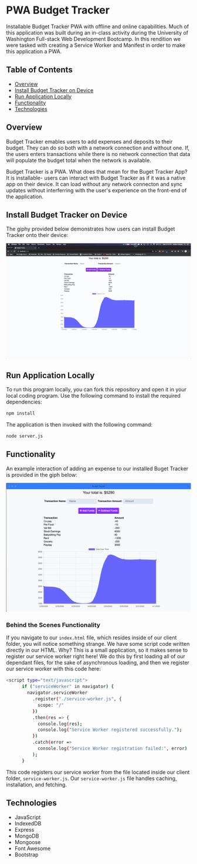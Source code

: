 # PWA Budget Tracker

Installable Budget Tracker PWA with offline and online capabilities. Much of this application was built during an in-class activity during the University of Washington Full-stack Web Development Bootcamp. In this rendition we were tasked with creating a Service Worker and Manifest in order to make this application a PWA.

## Table of Contents

- [Overview](#Overview)
- [Install Budget Tracker on Device](#Install-Budget-Tracker-on-Device)
- [Run Application Locally](#Run-Application-Locally)
- [Functionality](#Functionality)
- [Technologies](#Technologies)

## Overview

Budget Tracker emables users to add expenses and deposits to their budget. They can do so both with a network connection and without one. If, the users enters transactions while there is no network connection that data will populate the budget total when the network is available.

Budget Tracker is a PWA. What does that mean for the Buget Tracker App? It is installable- users can interact with Budget Tracker as if it was a native app on their device. It can load without any network connecton and sync updates without interferring with the user's experience on the front-end of the application.

## Install Budget Tracker on Device

The giphy provided below demonstrates how users can install Budget Tracker onto their device:

![Install Budget Tracker](./client/assets/images/installBT.gif)

## Run Application Locally

To run this program locally, you can fork this repository and open it in your local coding program. Use the following command to install the required dependencies:

```sh
npm install
```

The application is then invoked with the following command:

```sh
node server.js
```

## Functionality

An example interaction of adding an expense to our installed Buget Tracker is provided in the giph below:

![Add Expense](./client/assets/images/exampleInteraction.gif)

### Behind the Scenes Functionality

If you navigate to our `index.html` file, which resides inside of our client folder, you will notice something strange. We have some script code written directly in our HTML. Why? This is a small application, so it makes sense to register our service worker right here! We do this by first loading all of our dependant files, for the sake of asynchronous loading, and then we register our service worker with this code here:

```sh
<script type="text/javascript">
      if ("serviceWorker" in navigator) {
        navigator.serviceWorker
          .register("./service-worker.js", {
            scope: "/"
          })
          .then(res => {
            console.log(res);
            console.log("Service Worker registered successfully.");
          })
          .catch(error =>
            console.log("Service Worker registration failed:", error)
          );
      }
```

This code registers our service worker from the file located inside our client folder, `service-worker.js`. Our `service-worker.js` file handles caching, installation, and fetching.

## Technologies

- JavaScript
- IndexedDB
- Express
- MongoDB
- Mongoose
- Font Awesome
- Bootstrap
